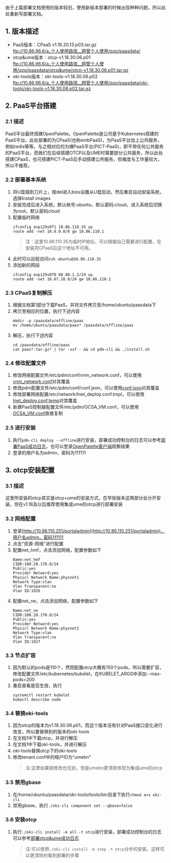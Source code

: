 由于上篇部署文档使用的版本较旧，使用新版本部署的时候出现种种问题，所以此处重新写部署文档。  
## 1. 版本描述
- PaaS版本：CPaaS v1.18.20.13.p03.tar.gz  
ftp://10.86.96.6/a_个人使用路径__网管个人使用/qzp/paasdata/            
- otcp&ume版本：otcp-v1.18.30.06.p01  
ftp://10.86.96.6/a_个人使用路径__网管个人使用/qzp/paasdata/otcp&ume/otcp-v1.18.30.06.p01.tar.gz
- oki-tools版本：oki-tools-v1.18.30.06.p02  
ftp://10.86.96.6/a_个人使用路径__网管个人使用/qzp/paasdata/oki-tools/oki-tools-v1.18.30.06.p02.tar.gz

## 2. PaaS平台搭建
### 2.1 描述
PaaS平台最终搭建OpenPalette。OpenPalette是公司基于Kubernetes搭建的PaaS平台。此处部署的为CPaaS(也称embPaaS)，为PaaS平台加上公共服务，例如redis等等。与之相对应的为裸PaaS平台(PICT-PaaS)，即不带任何公共服务的PaaS平台，而我们在后续搭建OTCP以及UME时需要部分公共服务，所以此处搭建CPaaS，也可搭建PICT-PaaS后手动搭建公共服务，但难度与工作量较大，所以不推荐。
### 2.2 部署基本系统
1. 将U盘插到刀片上，按del进入bios设置从U盘启动，然后重启自动安装系统，选择Install images
2. 安装完成后进入系统，默认帐号:ubuntu，默认密码:cloud，进入系统后切换为root，默认密码cloud
3. 配置临时网络
    ```
    ifconfig enp129s0f1 10.86.110.35 up
    route add -net 10.0.0.0/8 gw 10.86.110.1
    ```
    > 注：这里10.86.110.35为临时IP地址，可以根据自己需要进行配置，在安装完CPaaS后这个地址不可用。  
4. 此时可以远程访问```ssh ubuntu@10.86.110.35```
5. 添加新的网段  
    ```
    ifconfig enp129s0f0 88.88.1.2/24 up
    route add -net 10.67.18.0/24 gw 10.86.110.1
    ```

### 2.3 CPaaS复制解压
1. 根据文档第1部分下载PaaS，并将文件拷贝至/home/ubuntu/paasdata下  
2. 拷贝至相应的位置，执行下述内容  
    ```
    mkdir -p /paasdata/offline/paas
    mv /home/ubuntu/paasdata/paas* /paasdata/offline/paas    
    ```
3. 解压，执行下述内容  
    ```
    cd /paasdata/offline/paas
    cat paas*.tar.gz* | tar -xzf - && cd pdm-cli && ./install.sh
    ```

### 2.4 修改配置文件
1. 修改网络配置文件/etc/pdm/conf/vnm_network.conf，可以使用[vnm_network.conf](resource/vnm_network.conf)对其覆盖    
2. 修改pdm配置文件/etc/pdm/conf/conf.json，可以使用[conf.json](resource/conf.json)对其覆盖
3. 修改部署网络配置/etc/network/Inet_deploy.conf.tmpl，可以使用[Inet_deploy.conf.temp](resource/Inet_deploy.conf.tmpl)对其覆盖
4. 新建PaaS控制器配置文件/etc/pdm/OCSA_VM.conf，可以使用[OCSA_VM.conf](resource/OCSA_VM.conf)直接复制

### 2.5 进行安装
1. 执行```pdm-cli deploy --offline```进行安装，部署成功控制台的日志可以参考[部署PaaS成功日志](../log/deploy_paas_success.md)，也可以登录[OpenPalette客户端](http://10.86.110.251/portaladmin)观察结果
2. 登录的用户名为admin，密码为111111

## 3. otcp安装配置
### 3.1 描述
这里所安装的otcp其实是otcp+ume的安装方式，在早些版本这两部分会分开安装，但在v1.18及以后推荐使用集成ume的otcp进行部署安装
### 3.2 网络配置
1. 登录[http://10.86.110.251/portaladmin](http://10.86.110.251/portaladmin)，用户名admin，密码111111
2. 点击“资源-网络”进行配置
3. 配置net_hmf，点击添加网络，配置参数如下
    ```
    Name:net_hmf
    CIDR:108.28.170.0/24
    Public:yes
    Provider Netword:yes
    Physicl Network Name:physnet1
    Network Type:vlan
    Vlan Transparent:no
    Vlan ID:1026
    ```
4. 配置net_ne，点击添加网络，配置参数如下
    ```
    Name:net_ne
    CIDR:108.28.170.0/24
    Public:yes
    Provider Netword:yes
    Physicl Network Name:physnet1
    Network Type:vlan
    Vlan Transparent:no
    Vlan ID:1027
    ```

### 3.3 节点扩容
1. 因为默认的pods是110个，然而配置otcp大概有150个pods，所以需要扩容，修改配置文件/etc/kubernetes/kubelet，在KUBELET_ARGS中添加--max-pods=200  
2. 重启查看是否生效，执行
    ```
    systemctl restart kubelet
    kubectl describe node
    ```

### 3.4 替换oki-tools
1. 因为otcp的版本为v1.18.30.06.p01，而这个版本没有针对PaaS接口变化进行改变，所以要替换别的版本的oki-tools
2. 在文档1中下载otcp，并进行解压
3. 在文档1中下载oki-tools，并进行解压
4. oki-tools替换otcp下的oki-tools
5. 修改tenant.conf中的租户ID为“umebn”
    > 注:这里如果部修改也无妨，但是umebn更清除体现为集成ume的otcp  

### 3.5 禁用gbase
1. 在/home/ubuntu/paasdata/oki-tools/tools/bin目录下执行```chmod a+x oki-cli```
2. 禁用gbase，执行```./oki-cli component set --gbase=false```

### 3.6 安装otcp
1. 执行```./oki-cli install -m all -t otcp```进行安装，部署成功控制台的日志可以参考[部署otcp&ume成功日志](../log/deploy_otcp_ume.md)  
    > 注:可以使用```./oki-cli install -m step -t otcp```分步的安装，这样可以更清除的看到部署的步骤